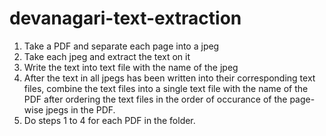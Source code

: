 # devanagari-text-extraction

1. Take a PDF and separate each page into a jpeg
2. Take each jpeg and extract the text on it
3. Write the text into text file with the name of the jpeg
4. After the text in all jpegs has been written into their corresponding text files, combine the text files into a single text file with the name of the PDF after ordering the text files in the order of occurance of the page-wise jpegs in the PDF.
5. Do steps 1 to 4 for each PDF in the folder.
